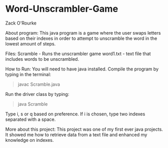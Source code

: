 # Word-Unscrambler-Game
Zack O'Rourke

About program:
This java program is a game where the user swaps letters based on their indexes in order to attempt to unscramble the word in the lowest amount of steps.


Files:
Scramble - Runs the unscrambler game 
word1.txt - text file that includes words to be unscrambled.


How to Run:
You will need to have java installed.
Compile the program by typing in the terminal:
> javac Scramble.java

Run the driver class by typing:
> java Scramble

Type i, s or q based on preference.
If i is chosen, type two indexes separated with a space.



More about this project:
This project was one of my first ever java projects. It showed me how to retrieve data from a text file and enhanced my knowledge on indexes.

